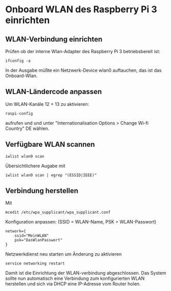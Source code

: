 # Onboard WLAN des Raspberry Pi 3 einrichten

## WLAN-Verbindung einrichten

Prüfen ob der interne Wlan-Adapter des Raspberry Pi 3 betriebsbereit ist:

    ifconfig -a

In der Ausgabe müßte ein Netzwerk-Device wlan0 auftauchen, das ist das Onboard-Wlan.

## WLAN-Ländercode anpassen

Um WLAN-Kanäle 12 + 13 zu aktivieren:

    raspi-config

aufrufen und und unter "Internationalisation Options > Change Wi-fi Country" DE wählen.

## Verfügbare WLAN scannen

    iwlist wlan0 scan

Übersichtlichere Augabe mit

    iwlist wlan0 scan | egrep "(ESSID|IEEE)"
    
## Verbindung herstellen

Mit

    mcedit /etc/wpa_supplicant/wpa_supplicant.conf

Konfiguration anpassen: (SSID = WLAN-Name, PSK = WLAN-Passwort)

    network={
        ssid="MeinWLAN"
        psk="DasWlanPasswort"
    }

Netzwerkdienst neu starten um Änderung zu aktivieren

    service networking restart

Damit ist die Einrichtung der WLAN-verbindung abgeschlossen. Das System sollte nun automatisch eine Verbindung zum konfigurierten WLAN herstellen und sich via DHCP eine IP-Adresse vom Router holen.
